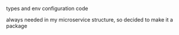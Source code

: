 types and env configuration code

always needed in my microservice structure, so decided to make it a package